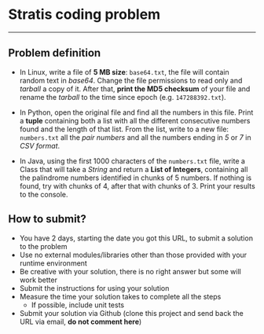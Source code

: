 # Stratis coding problem
---
## Problem definition
 * In Linux, write a file of **5 MB size**: `base64.txt`, the file will contain random text in _base64_.
Change the file permissions to read only and _tarball_ a copy of it. After that, **print the MD5 checksum** of your file and rename the _tarball_ to the time since epoch (e.g. `147288392.txt`).

 * In Python, open the original file and find all the numbers in this file. Print a **tuple** containing both a list with all the different consecutive numbers found and the length of that list.
From the list, write to a new file: `numbers.txt` all the _pair numbers_ and all the numbers ending in _5_ or _7_ in _CSV format_.

 * In Java, using the first 1000 characters of the `numbers.txt` file, write a Class that will take a _String_ and return a **List of Integers**, containing all the palindrome numbers identified in chunks of 5 numbers. If nothing is found, try with chunks of 4, after that with chunks of 3. Print your results to the console.

## How to submit?
 * You have 2 days, starting the date you got this URL, to submit a solution to the problem
 * Use no external modules/libraries other than those provided with your runtime environment
 * Be creative with your solution, there is no right answer but some will work better
 * Submit the instructions for using your solution
 * Measure the time your solution takes to complete all the steps
   * If possible, include unit tests
 * Submit your solution via Github (clone this project and send back the URL via email, **do not comment here**)
